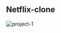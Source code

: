 <h2>Netflix-clone</h2>

![project-1](https://github.com/user-attachments/assets/0f9065a4-3ea7-4547-b705-ffe7aa9197e4)
